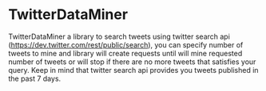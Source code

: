 # TwitterDataMiner
TwitterDataMiner a library to search tweets using twitter search api (https://dev.twitter.com/rest/public/search), you can specify number of tweets to mine and library will create requests until will mine requested number of tweets or will stop if there are no more tweets that satisfies your query. Keep in mind that twitter search api provides you tweets published in the past 7 days.
 
